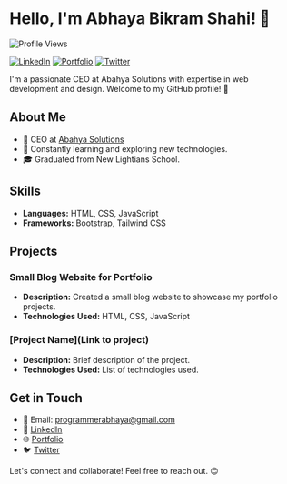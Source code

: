 # Hello, I'm Abhaya Bikram Shahi! 👋

![Profile Views](https://visitor-badge.glitch.me/badge?page_id=your-username.your-username)

[![LinkedIn](https://img.shields.io/badge/LinkedIn-Connect-blue)](https://www.linkedin.com/in/programmerabhaya/)
[![Portfolio](https://img.shields.io/badge/Portfolio-Visit-brightgreen)](https://abhayabikramshahi.github.io/)
[![Twitter](https://img.shields.io/badge/Twitter-Follow-informational)](https://twitter.com/DevAbhayaGuru/)

I'm a passionate CEO at Abahya Solutions with expertise in web development and design. Welcome to my GitHub profile! 🚀

## About Me

- 💼 CEO at [Abahya Solutions](https://www.abahyasolutions.com/)
- 🌱 Constantly learning and exploring new technologies.
- 🎓 Graduated from New Lightians School.

## Skills

- **Languages:** HTML, CSS, JavaScript
- **Frameworks:** Bootstrap, Tailwind CSS

## Projects

### Small Blog Website for Portfolio

- **Description:** Created a small blog website to showcase my portfolio projects.
- **Technologies Used:** HTML, CSS, JavaScript

### [Project Name](Link to project)

- **Description:** Brief description of the project.
- **Technologies Used:** List of technologies used.

## Get in Touch

- 📧 Email: programmerabhaya@gmail.com
- 💬 [LinkedIn](https://www.linkedin.com/in/programmerabhaya/)
- 🌐 [Portfolio](https://abhayabikramshahi.github.io/)
- 🐦 [Twitter](https://twitter.com/DevAbhayaGuru/)

Let's connect and collaborate! Feel free to reach out. 😊
